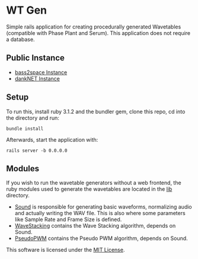 # WT Gen

Simple rails application for creating procedurally generated Wavetables (compatible with Phase Plant and Serum). This application does not require a database.

## Public Instance
- [bass2space Instance](https://wtgen.bass2.space)
- [dankNET Instance](https://wtgen.danknet.space)

## Setup

To run this, install ruby 3.1.2 and the bundler gem, clone this repo, cd into the directory and run:
```
bundle install
```

Afterwards, start the application with:
```
rails server -b 0.0.0.0
```

## Modules
If you wish to run the wavetable generators without a web frontend, the ruby modules used to generate the wavetables are located in the [lib](lib) directory.

- [Sound](lib/sound.rb) is responsible for generating basic waveforms, normalizing audio and actually writing the WAV file. This is also where some parameters like Sample Rate and Frame Size is defined.
- [WaveStacking](lib/algorithms/wave_stacking.rb) contains the Wave Stacking algorithm, depends on Sound.
- [PseudoPWM](lib/algorithms/pseudo_pwm.rb) contains the Pseudo PWM algorithm, depends on Sound.

This software is licensed under the [MIT License](LICENSE).